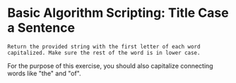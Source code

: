 # Basic Algorithm Scripting: Title Case a Sentence

    Return the provided string with the first letter of each word capitalized. Make sure the rest of the word is in lower case.

For the purpose of this exercise, you should also capitalize connecting words like "the" and "of".